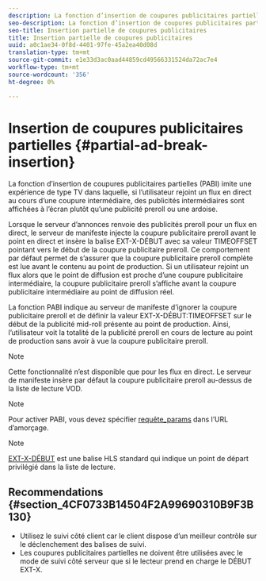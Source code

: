 ```yaml
---
description: La fonction d’insertion de coupures publicitaires partielles (PABI) imite une expérience de type TV dans laquelle, si l’utilisateur rejoint un flux en direct au cours d’une coupure intermédiaire, des publicités intermédiaires sont affichées à l’écran plutôt qu’une publicité preroll ou une ardoise.
seo-description: La fonction d’insertion de coupures publicitaires partielles (PABI) imite une expérience de type TV dans laquelle, si l’utilisateur rejoint un flux en direct au cours d’une coupure intermédiaire, des publicités intermédiaires sont affichées à l’écran plutôt qu’une publicité preroll ou une ardoise.
seo-title: Insertion partielle de coupures publicitaires
title: Insertion partielle de coupures publicitaires
uuid: a0c1ae34-0f8d-4401-97fe-45a2ea40d08d
translation-type: tm+mt
source-git-commit: e1e33d3ac0aad44859cd49566331524da72ac7e4
workflow-type: tm+mt
source-wordcount: '356'
ht-degree: 0%

---
```



# Insertion de coupures publicitaires partielles {#partial-ad-break-insertion}

La fonction d’insertion de coupures publicitaires partielles (PABI) imite une expérience de type TV dans laquelle, si l’utilisateur rejoint un flux en direct au cours d’une coupure intermédiaire, des publicités intermédiaires sont affichées à l’écran plutôt qu’une publicité preroll ou une ardoise.

Lorsque le serveur d’annonces renvoie des publicités preroll pour un flux en direct, le serveur de manifeste injecte la coupure publicitaire preroll avant le point en direct et insère la balise EXT-X-DÉBUT avec sa valeur TIMEOFFSET pointant vers le début de la coupure publicitaire preroll. Ce comportement par défaut permet de s’assurer que la coupure publicitaire preroll complète est lue avant le contenu au point de production. Si un utilisateur rejoint un flux alors que le point de diffusion est proche d’une coupure publicitaire intermédiaire, la coupure publicitaire preroll s’affiche avant la coupure publicitaire intermédiaire au point de diffusion réel.

La fonction PABI indique au serveur de manifeste d’ignorer la coupure publicitaire preroll et de définir la valeur EXT-X-DÉBUT:TIMEOFFSET sur le début de la publicité mid-roll présente au point de production. Ainsi, l’utilisateur voit la totalité de la publicité preroll en cours de lecture au point de production sans avoir à vue la coupure publicitaire preroll.

>[!NOTE]
>
>Cette fonctionnalité n’est disponible que pour les flux en direct. Le serveur de manifeste insère par défaut la coupure publicitaire preroll au-dessus de la liste de lecture VOD.

>[!NOTE]
>
>Pour activer PABI, vous devez spécifier [requête_params](/help/primetime-ad-insertion/~old-msapi-topics/ms-getting-started/ms-api-query-params.md) dans l’URL d’amorçage.

>[!NOTE]
>
>[EXT-X-DÉBUT](https://tools.ietf.org/html/rfc8216#section-4.3.5.2) est une balise HLS standard qui indique un point de départ privilégié dans la liste de lecture.

## Recommendations {#section_4CF0733B14504F2A99690310B9F3B130}

* Utilisez le suivi côté client car le client dispose d’un meilleur contrôle sur le déclenchement des balises de suivi.
* Les coupures publicitaires partielles ne doivent être utilisées avec le mode de suivi côté serveur que si le lecteur prend en charge le DÉBUT EXT-X.